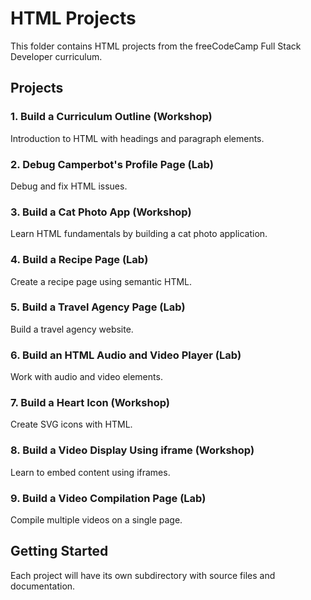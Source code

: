 # HTML Projects

This folder contains HTML projects from the freeCodeCamp Full Stack Developer curriculum.

## Projects

### 1. Build a Curriculum Outline (Workshop)
Introduction to HTML with headings and paragraph elements.

### 2. Debug Camperbot's Profile Page (Lab)
Debug and fix HTML issues.

### 3. Build a Cat Photo App (Workshop)
Learn HTML fundamentals by building a cat photo application.

### 4. Build a Recipe Page (Lab)
Create a recipe page using semantic HTML.

### 5. Build a Travel Agency Page (Lab)
Build a travel agency website.

### 6. Build an HTML Audio and Video Player (Lab)
Work with audio and video elements.

### 7. Build a Heart Icon (Workshop)
Create SVG icons with HTML.

### 8. Build a Video Display Using iframe (Workshop)
Learn to embed content using iframes.

### 9. Build a Video Compilation Page (Lab)
Compile multiple videos on a single page.

## Getting Started

Each project will have its own subdirectory with source files and documentation.
